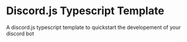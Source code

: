 # Discord.js Typescript Template

A discord.js typescript template to quickstart the developement of your discord bot
